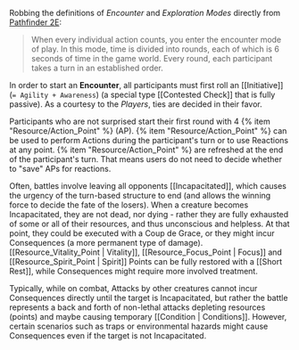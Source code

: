 Robbing the definitions of _Encounter_ and _Exploration Modes_ directly from [Pathfinder 2E](https://2e.aonprd.com):

> When every individual action counts, you enter the encounter mode of play. In this mode, time is divided into rounds, each of which is 6 seconds of time in the game world. Every round, each participant takes a turn in an established order.

In order to start an **Encounter**, all participants must first roll an [[Initiative]] (`= Agility + Awareness`) (a special type [[Contested Check]] that is fully passive). As a courtesy to the _Players_, ties are decided in their favor.

Participants who are not surprised start their first round with 4 {% item "Resource/Action_Point" %} (AP). {% item "Resource/Action_Point" %} can be used to perform Actions during the participant's turn or to use Reactions at any point. {% item "Resource/Action_Point" %} are refreshed at the end of the participant's turn. That means users do not need to decide whether to "save" APs for reactions.

Often, battles involve leaving all opponents [[Incapacitated]], which causes the urgency of the turn-based structure to end (and allows the winning force to decide the fate of the losers). When a creature becomes Incapacitated, they are not dead, nor dying - rather they are fully exhausted of some or all of their resources, and thus unconscious and helpless. At that point, they could be executed with a Coup de Grace, or they might incur Consequences (a more permanent type of damage). [[Resource_Vitality_Point | Vitality]], [[Resource_Focus_Point | Focus]] and [[Resource_Spirit_Point | Spirit]] Points can be fully restored with a [[Short Rest]], while Consequences might require more involved treatment.

Typically, while on combat, Attacks by other creatures cannot incur Consequences directly until the target is Incapacitated, but rather the battle represents a back and forth of non-lethal attacks depleting resources (points) and maybe causing temporary [[Condition | Conditions]]. However, certain scenarios such as traps or environmental hazards might cause Consequences even if the target is not Incapacitated.
